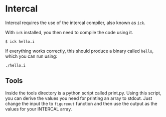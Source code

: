 # Intercal

Intercal requires the use of the intercal compiler, also known as `ick`.

With `ick` installed, you then need to compile the code using it.

```
$ ick hello.i
```

If everything works correctly, this should produce a binary called `hello`, which you can run using:

```
./hello.i
```

## Tools

Inside the tools directory is a python script called print.py.
Using this script, you can derive the values you need for printing an array
to stdout. Just change the input the to `figureout` function and then
use the output as the values for your INTERCAL array.
